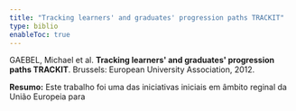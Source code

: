 ```yaml
---
title: "Tracking learners' and graduates' progression paths TRACKIT"
type: biblio
enableToc: true
---
```

GAEBEL, Michael et al. **Tracking learners' and graduates' progression paths TRACKIT**. Brussels: European University Association, 2012.

**Resumo:** Este trabalho foi uma das iniciativas iniciais em âmbito reginal da União Europeia para 